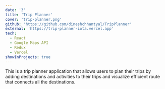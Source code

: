 ```yaml
---
date: '3'
title: 'Trip Planner'
cover: 'trip-planner.png'
github: 'https://github.com/dineshchhantyal/TripPlanner'
external: 'https://trip-planner-iota.vercel.app'
tech:
  - React
  - Google Maps API
  - Redux
  - Vercel
showInProjects: true
---
```


This is a trip planner application that allows users to
plan their trips by adding destinations and activities to
their trips and visualize efficient route that connects all the destinations.
